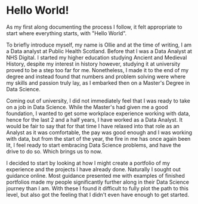 # Hello World!

As my first along documenting the process I follow, it felt appropriate to start where everything starts, 
with "Hello World".

To briefly introduce myself, my name is Ollie and at the time of writing, I am a Data analyst at Public Health Scotland. Before that I was a Data Analyst at NHS Digital. I started my higher education studying Ancient and Medieval History, despite my interest in history however, studying it at university proved to be a step too far for me. Nonetheless, I made it to the end of my degree and instead found that numbers and problem solving were where my skills and passion truly lay, as I embarked then on a Master's Degree in Data Science. 

Coming out of university, I did not immediately feel that I was ready to take on a job in Data Science. While the Master's had given me a good foundation, I wanted to get some workplace experience working with data, hence for the last 2 and a half years, I have worked as a Data Analyst. It would be fair to say that for that time I have relaxed into that role as an Analyst as it was comfortable, the pay was  good enough and I was working with data, but from the start of the year, the fire in me has once again been lit, I feel ready to start embracing Data Science problems, and have the drive to do so. Which brings us to now.

I decided to start by looking at how I might create a portfolio of my experience and the projects I have already done. Naturally I sought out guidance online. Most guidance presented me with examples of finished portfolios made my people significantly further along in their Data Science journey than I am. With these I found it difficult to fully plot the path to this level, but also got the feeling that I didn't even have enough to get started.
